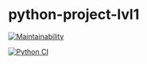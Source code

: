 # python-project-lvl1

[![Maintainability](https://api.codeclimate.com/v1/badges/48053b397f53936acdeb/maintainability)](https://codeclimate.com/github/bombom70/python-project-lvl1/maintainability)

[![Python CI](https://github.com/bombom70/python-project-lvl1/actions/workflows/github-actions-demo.yml/badge.svg)](https://github.com/bombom70/python-project-lvl1/actions/workflows/github-actions-demo.yml)